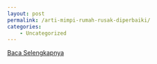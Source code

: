 ```yaml
---
layout: post
permalink: /arti-mimpi-rumah-rusak-diperbaiki/
categories:
    - Uncategorized
---
```


[Baca Selengkapnya](/08)